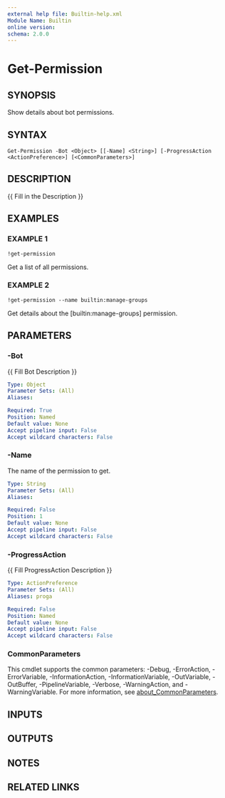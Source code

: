 ```yaml
---
external help file: Builtin-help.xml
Module Name: Builtin
online version:
schema: 2.0.0
---
```


# Get-Permission

## SYNOPSIS
Show details about bot permissions.

## SYNTAX

```
Get-Permission -Bot <Object> [[-Name] <String>] [-ProgressAction <ActionPreference>] [<CommonParameters>]
```

## DESCRIPTION
{{ Fill in the Description }}

## EXAMPLES

### EXAMPLE 1
```
!get-permission
```

Get a list of all permissions.

### EXAMPLE 2
```
!get-permission --name builtin:manage-groups
```

Get details about the \[builtin:manage-groups\] permission.

## PARAMETERS

### -Bot
{{ Fill Bot Description }}

```yaml
Type: Object
Parameter Sets: (All)
Aliases:

Required: True
Position: Named
Default value: None
Accept pipeline input: False
Accept wildcard characters: False
```

### -Name
The name of the permission to get.

```yaml
Type: String
Parameter Sets: (All)
Aliases:

Required: False
Position: 1
Default value: None
Accept pipeline input: False
Accept wildcard characters: False
```

### -ProgressAction
{{ Fill ProgressAction Description }}

```yaml
Type: ActionPreference
Parameter Sets: (All)
Aliases: proga

Required: False
Position: Named
Default value: None
Accept pipeline input: False
Accept wildcard characters: False
```

### CommonParameters
This cmdlet supports the common parameters: -Debug, -ErrorAction, -ErrorVariable, -InformationAction, -InformationVariable, -OutVariable, -OutBuffer, -PipelineVariable, -Verbose, -WarningAction, and -WarningVariable. For more information, see [about_CommonParameters](http://go.microsoft.com/fwlink/?LinkID=113216).

## INPUTS

## OUTPUTS

## NOTES

## RELATED LINKS
